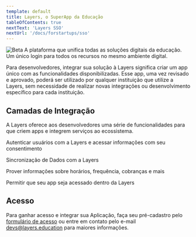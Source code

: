 ```yaml
---
template: default
title: Layers, o SuperApp da Educação
tableOfContents: true
nextText: 'Layers SSO'
nextUrl: '/docs/forstartups/sso'
---
```


![Beta](https://img.shields.io/badge/Status-Beta-green)
A plataforma que unifica todas as soluções digitais da educação. Um único login para todos os recursos no mesmo ambiente digital.

Para desenvolvedores, integrar sua solução à Layers significa criar um app único com as funcionalidades disponibilizadas. Esse app, uma vez revisado e aprovado, poderá ser utilizado por qualquer instituição que utilize a Layers, sem necessidade de realizar novas integrações ou desenvolvimento específico para cada instituição.

## Camadas de Integração

A Layers oferece aos desenvolvedores uma série de funcionalidades para que criem apps e integrem serviços ao ecossistema.

<docs-cards>
  <docs-card header="Layers SSO" href="/docs/forstartups/sso" icon="/docs/assets/icons/Logar com Layers.svg">
    <p>Autenticar usuários com a Layers e acessar informações com seu consentimento</p>
  </docs-card>
  
  <docs-card header="Layers Sync" href="/docs/forstartups/sincronizacao-de-dados" icon="/docs/assets/icons/Data.svg">
    <p>Sincronização de Dados com a Layers</p>
  </docs-card>
  
  <docs-card header="Layers API Hub" href="/docs/forstartups/api" icon="/docs/assets/icons/Hub.svg">
    <p>Prover informações sobre horários, frequência, cobranças e mais</p>
  </docs-card>
  
  <docs-card header="Layers Portal" href="/docs/forstartups/portais" icon="/docs/assets/icons/Portais.svg">
    <p>Permitir que seu app seja acessado dentro da Layers</p>
  </docs-card>
</docs-cards>

## Acesso
Para ganhar acesso e integrar sua Aplicação, faça seu pré-cadastro pelo [formulário de acesso](/docs/register) ou entre em contato pelo e-mail <a target="_self" href="mailto:devs@layers.education">devs@layers.education</a> para maiores informações.
